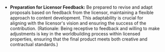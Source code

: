 - **Preparation for Licensor Feedback:** Be prepared to revise and adapt proposals based on feedback from the licensor, maintaining a flexible approach to content development. This adaptability is crucial for aligning with the licensor's vision and ensuring the success of the contribution. (Rationale: Being receptive to feedback and willing to make adjustments is key in the worldbuilding process within licensed properties, ensuring that the final product meets both creative and contractual standards.)